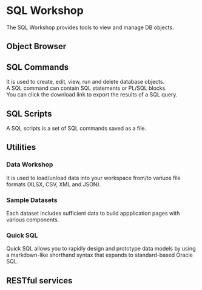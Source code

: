 # SQL Workshop

The SQL Workshop provides tools to view and manage DB objects.

## Object Browser

## SQL Commands

It is used to create, edit, view, run and delete database objects.  
A SQL command can contain SQL statements or PL/SQL blocks.  
You can click the download link to export the results of a SQL query.

## SQL Scripts

A SQL scripts is a set of SQL commands saved as a file.

## Utilities

### Data Workshop

It is used to load/unload data into your workspace from/to variuos file formats (XLSX, CSV, XML and JSON).

### Sample Datasets

Each dataset includes sufficient data to build appplication pages with various components.

### Quick SQL

Quick SQL allows you to rapidly design and prototype data models by using a markdown-like shorthand syntax that expands to standard-based Oracle SQL.

## RESTful services